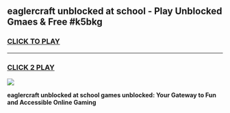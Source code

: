
## eaglercraft unblocked at school - Play Unblocked Gmaes & Free #k5bkg
<h3>
<a href="https://news.freeplayer.one?title=eaglercraft_unblocked_at_school&ref=26F">CLICK TO PLAY</a></h3>
<hr>

<h3>
<a href="https://news.freeplayer.one?title=eaglercraft_unblocked_at_school&ref=26F">CLICK 2 PLAY</a>
  
</h3>

<a href="https://news.freeplayer.one?title=eaglercraft_unblocked_at_school&ref=26F/"><img src="https://clearcache.store/games.png"></a>


**eaglercraft unblocked at school games unblocked: Your Gateway to Fun and Accessible Online Gaming**
